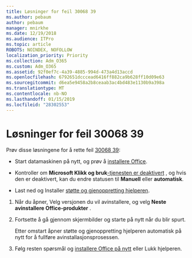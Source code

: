 ```yaml
---
title: Løsninger for feil 30068 39
ms.author: pebaum
author: pebaum
manager: mnirkhe
ms.date: 12/19/2018
ms.audience: ITPro
ms.topic: article
ROBOTS: NOINDEX, NOFOLLOW
localization_priority: Priority
ms.collection: Adm_O365
ms.custom: Adm_O365
ms.assetid: 92f0ef7c-4a39-4885-994d-473a4d13accd
ms.openlocfilehash: 6792651dcccead6416ff882ca9b628ff10d09e63
ms.sourcegitcommit: d6ea5e9458a2b8ceaab3ac4bd483e1130b9a398a
ms.translationtype: MT
ms.contentlocale: nb-NO
ms.lasthandoff: 01/15/2019
ms.locfileid: "28302553"
---
```

# <a name="solutions-for-error-30068-39"></a>Løsninger for feil 30068 39

Prøv disse løsningene for å rette feil [30068 39](https://support.office.com/article/963ca3e4-217a-4c16-9c02-ff946548357b?wt.mc_id=Alchemy_ClientDIA):
  
- Start datamaskinen på nytt, og prøv å [installere Office](https://portal.office.com/OLS/MySoftware.aspx).
    
- Kontroller om **Microsoft Klikk og bruk**[-tjenesten er deaktivert](https://support.office.com/article/963ca3e4-217a-4c16-9c02-ff946548357b?wt.mc_id=Alchemy_ClientDIA) , og hvis den er deaktivert, kan du endre statusen til **Manuell** eller **automatisk**.
    
- Last ned og Installer [støtte og gjenoppretting hjelperen](https://aka.ms/SARA-OfficeUninstall-Alchemy).
    
1. Når du åpner, Velg versjonen du vil avinstallere, og velg **Neste** **avinstallere Office-produkter** . 
    
2. Fortsette å gå gjennom skjermbilder og starte på nytt når du blir spurt.
    
    Etter omstart åpner støtte og gjenoppretting hjelperen automatisk på nytt for å fullføre avinstallasjonsprosessen.
    
3. Følg resten spørsmål og [installere Office på nytt](https://portal.office.com/OLS/MySoftware.aspx) eller Lukk hjelperen. 
    

